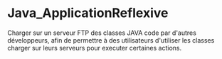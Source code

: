 # Java_ApplicationReflexive
Charger sur un serveur FTP des classes JAVA code par d'autres développeurs, afin de permettre à des utilisateurs d'utiliser les classes charger sur leurs serveurs pour executer certaines actions. 
